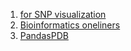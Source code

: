 1. [for SNP visualization](http://www.vls3d.com/index.php/links/bioinformatics/mutations)
2. [Bioinformatics oneliners](https://github.com/stephenturner/oneliners)
3. [PandasPDB](https://rasbt.github.io/biopandas/tutorials/Working_with_PDB_Structures_in_DataFrames/)
